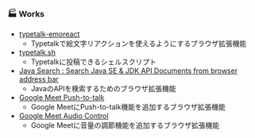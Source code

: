 ###  🏭 Works
- [typetalk-emoreact](https://github.com/mohno007/typetalk-emoreact)  
    - Typetalkで絵文字リアクションを使えるようにするブラウザ拡張機能
- [typetalk.sh](https://github.com/mohno007/typetalk.sh)  
    - Typetalkに投稿できるシェルスクリプト
- [Java Search : Search Java SE & JDK API Documents from browser address bar](https://gist.github.com/mohno007/50a234f3b401e386583274f47f4e12aa)  
    - JavaのAPIを検索するためのブラウザ拡張機能
- [Google Meet Push-to-talk](https://gist.github.com/mohno007/d4947babdfad47b2fd4cd5e68e798cd1)  
    - Google MeetにPush-to-talk機能を追加するブラウザ拡張機能
- [Google Meet Audio Control](https://gist.github.com/mohno007/49611fbf8f4675562e53cda2783cb0fa)  
    - Google Meetに音量の調節機能を追加するブラウザ拡張機能

<!--
**mohno007/mohno007** is a ✨ _special_ ✨ repository because its `README.md` (this file) appears on your GitHub profile.

Here are some ideas to get you started:

- 🔭 I’m currently working on ...
- 🌱 I’m currently learning ...
- 👯 I’m looking to collaborate on ...
- 🤔 I’m looking for help with ...
- 💬 Ask me about ...
- 📫 How to reach me: ...
- 😄 Pronouns: ...
- ⚡ Fun fact: ...
-->
